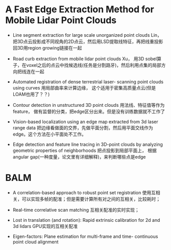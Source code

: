 # A Fast Edge Extraction Method for Mobile Lidar Point Clouds

- Line segment extraction for large scale unorganized point clouds
Lin，把3D点云投影成不同视角的2D点云，然后用LSD提取线特征，再把线重投影回3D用region growing链接在一起

- Road curb extraction from mobile lidar point clouds
Xu， 用3D sobel算子，在voxel之后的点云中找候选线(任务是分割路牙)，然后利用点集的局部方向把线连在一起

- Automated registration of dense terrestrial laser- scanning point clouds using curves
用局部曲率来计算边缘， 这个适用于密集高质量点云(但是LOAM也用了？？)

- Contour detection in unstructured 3D point clouds
用法线、特征值等作为feature， 做有监督的分类，把edge区分出来。但是没有训练数据就不工作了

- Vision-based localization using an edge map extracted from 3d laser range data
把边缘看做面的交界，先做平面分割，然后用平面交线作为edge。这个方法在小平面处不工作。

- Edge detection and feature line tracing in 3D-point clouds by analyzing geometric properties of neighborhoods
把点投影到局部平面上， 根据angular gap(一种度量，论文里有详细解释)，来判断哪些点是edge

# BALM
- A correlation-based approach to robust point set registration
使用互相关，可以实现多帧的配准；但是需要计算所有对之间的互相关，比较耗时；

- Real-time correlative scan matching
互相关配准的实时实现；

- Lost in translation (and rotation): Rapid extrinsic calibration for 2d and 3d lidars
GPU实现的互相关配准

- Eigen-factors: Plane estimation for multi-frame and time- continuous point cloud alignment
